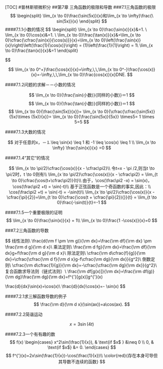 [TOC]
#普林斯顿微积分
##第7章 三角函数的极限和导数
###7.1三角函数的极限
$$
\begin{split}
\lim_{x \to 0}\frac{\sin(5x)}{x}和\lim_{x \to \infty}\frac{\ sin(5x)}{x}
\end{split}
$$
####7.1.1小数的情况
$$
\begin{split}
\lim_{x \to 0}\frac{\sin(x)}{x}&=1. \\
\lim_{x \to 0}\cos(x)&=1. \\
\lim_{x \to 0}\frac{\tan(x)}{x}&=\lim_{x \to 0}\cfrac{\cfrac{\sin(x)}{\cos(s)}}{x}=\lim_{x \to 0}\left(\frac{\sin(x)}{x}\right)\left(\frac{1}{\cos(x)}\right) = (1)\left(\frac{1}{1}\right) = 1\\
\lim_{x \to 0}\frac{\tan(x)}{x}&=1
\end{split}

$$

$$
\lim_{x \to 0^+}\frac{\cos(x)}{x}=\infty,\,\,\lim_{x \to 0^-}\frac{\cos(x)}{x}=-\infty,\,\,\lim_{x \to 0}\frac{cos(x)}{x}DNE.
$$

####7.1.2问题的求解－－小数的情况

$$
\lim_{x \to 0}{\frac{\sin(小数)}{同样的小数}}＝1
$$
$$
\lim_{x \to 0}{\frac{\tan(小数)}{同样的小数}}＝1
$$
$$
\lim_{x \to 0}{\frac{\sin(5x)}{x}}=
\lim_{x \to 0}{\cfrac{\cfrac{\sin(5x)}{5x}\times  (5x)}{x}}=
\lim_{x \to 0}{\frac{\sin(5x)}{5x}} \times5=
1  \times 5=5
$$

####7.1.3大数的情况

$$
对于任意的x，－⒈\leq \sin(x) \leq 1 和 -1 \leq \cos(x) \leq 1 \\
\lim_{x \to \infty} \frac{\sin(x)}{x} =0
$$

####7.1.4“其它“的情况

$$
\lim_{x \to \pi/2}\cfrac{\cos(x)}{x - \cfrac\pi2}\\
令t=x - \pi /2,则当t \to \pi/2时，t \to 0则有\\
\lim_{x \to \pi/2}\cfrac{\cos(x)}{x - \cfrac\pi2} = \lim_{t \to 0}\cfrac{\cos(t+\cfrac\pi2)}{t}\\
由于，\cos(\frac\pi2 -x) = \sin(x)，\cos(\frac\pi2 +t) = \sin(-t)\\
基于正弦函数是一个奇函数的事实,因此：\\
\cos(\frac\pi2 +t) = \sin(-t) = -\sin(t)\\
\lim_{x \to \pi/2}\cfrac{\cos(x)}{x - \cfrac{\pi}{2}}=\lim_{t \to 0}\cfrac{\cos(t + \cfrac{\pi}{2}){}}{t} = \lim_{t \to 0}\frac{-\sin(t)}{t}=-1
$$

####7.1.5一个重要极限的证明
$$
\lim_{x \to 0}\frac{\sin(x)}{x} = 1\\
\lim_{x \to 0}\frac{1 -\cos(x)}{x}=0
$$

###7.2三角函数的导数

$$
线性法则\\
\frac{d(\rm f \pm \rm g)}{\rm dx}=\frac{\rm df}{\rm dx} \pm \frac{\rm d g}{\rm d x}\\
乘法定则\\
\frac{\rm d fg}{\rm dx}=\frac{\rm df}{\rm dx}g+f\frac{\rm d g}{\rm d x}\\
除法定则\\
\cfrac{\rm d\cfrac{f}{g}}{\rm dx}=\cfrac{\cfrac{\rm d f}{\rm d x}g-f\cfrac{\rm dg}{\rm dx}}{g^2}\\
倒数定则\\
\cfrac{\rm d\cfrac{1}{g}}{\rm dx}=-\cfrac{\cfrac{\rm dg}{\rm dx}}{g^2}\\
复合函数求导法则（链式法则）\\
\frac{\rm df[g(x)]}{\rm dx}=\frac{\rm df(g)}{\rm dg}\frac{\rm dg}{\rm dx}=f^{'}[g(x)]g^{'}(x)

$$
$$
\frac{d}{dx}\sin(x)=\cos(x)\\
\frac{d}{dx}\cos(x)=- \sin(x)
$$

####7.2.1求三解函数导数的例子
$$
\frac{\rm d}{\rm d x}(\sin(ax))=a\cos(ax).
$$

####7.2.2简谐运动

$$
x=3\sin(4t)
$$

####7.2.3一个有有趣的数
$$
f(x)
    \begin{cases}
    	x^2\sin(\frac{1}{x}),  & \text{if $x$ } &\neq 0 \\
    	0, & \text{if $x$} &= 0.
    \end{cases}
$$
$$
f^{'}(x)=2x\sin(\frac{1}{x})-\cos(\frac{1}{x})\\
\color{red}{存在本身可导但其导数不连续的函数}
$$